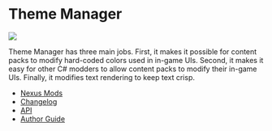 # Theme Manager

![](https://staticdelivery.nexusmods.com/mods/1303/images/14525/14525-1668812423-343155290.png)

Theme Manager has three main jobs. First, it makes it possible for content packs to modify
hard-coded colors used in in-game UIs. Second, it makes it easy for other C# modders to allow
content packs to modify their in-game UIs. Finally, it modifies text rendering to
keep text crisp.

* [Nexus Mods](https://www.nexusmods.com/stardewvalley/mods/14525)
* [Changelog](https://github.com/KhloeLeclair/StardewMods/blob/main/ThemeManager/CHANGELOG.md)
* [API](https://github.com/KhloeLeclair/StardewMods/blob/main/ThemeManager/IThemeManagerApi.cs)
* [Author Guide](https://github.com/KhloeLeclair/StardewMods/blob/main/ThemeManager/author-guide.md)
